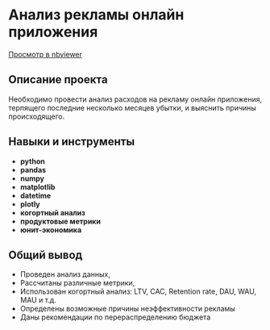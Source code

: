 # Анализ рекламы онлайн приложения
[Просмотр в nbviewer](https://nbviewer.org/github/franktoblack/ya_practicum_projects/blob/main/business_indicators/business_indicators.ipynb)

## Описание проекта

Необходимо провести анализ расходов на рекламу онлайн приложения, терпящего последние несколько месяцев убытки, и выяснить причины происходящего.

## Навыки и инструменты

- **python**
- **pandas**
- **numpy**
- **matplotlib**
- **datetime**
- **plotly**
- **когортный анализ**
- **продуктовые метрики**
- **юнит-экономика**

## 

## Общий вывод

- Проведен анализ данных,
- Рассчитаны различные метрики,
- Использован когортный анализ: LTV, CAC, Retention rate, DAU, WAU, MAU и т.д.
- Определены возможные причины неэффективности рекламы
- Даны рекомендации по перераспределению бюджета
